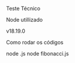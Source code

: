 Teste Técnico

Node utillizado

v18.19.0

Como rodar os códigos

node <name>.js 
node fibonacci.js <numero desejado>